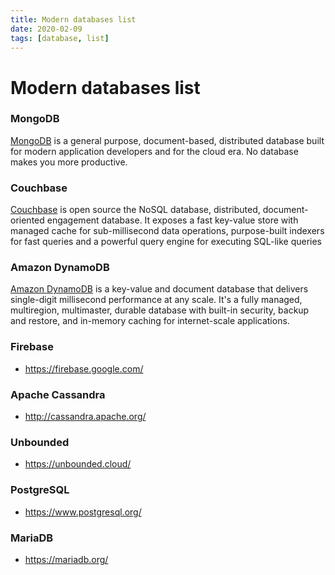 ```yaml
---
title: Modern databases list
date: 2020-02-09
tags: [database, list]
---
```


# Modern databases list

### MongoDB

[MongoDB](https://www.mongodb.com/) is a general purpose, document-based, distributed database built for modern 
application developers and for the cloud era. No database makes you more productive.

###  Couchbase

[Couchbase](https://www.couchbase.com/) is open source the NoSQL database, distributed, document-oriented engagement database.
It exposes a fast key-value store with managed cache for sub-millisecond data operations, 
purpose-built indexers for fast queries and a powerful query engine for executing SQL-like queries 

### Amazon DynamoDB

[Amazon DynamoDB](https://aws.amazon.com/dynamodb/) is a key-value and document database that delivers single-digit millisecond 
performance at any scale. It's a fully managed, multiregion, multimaster, durable database
with built-in security, backup and restore, and in-memory caching for internet-scale
applications.

### Firebase
- https://firebase.google.com/

### Apache Cassandra 
- http://cassandra.apache.org/ 
 
### Unbounded
- https://unbounded.cloud/

### PostgreSQL
- https://www.postgresql.org/

### MariaDB
- https://mariadb.org/